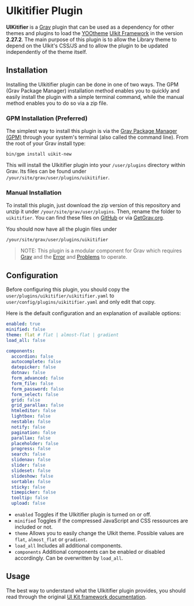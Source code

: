 # UIkitifier Plugin

**UIKitifier** is a [Grav](http://github.com/getgrav/grav) plugin that can be used as a dependency for other themes and plugins to load the [YOOtheme](http://yootheme.com) [UIkit Framework](http://getuikit.com) in the version **2.27.2**.  The main purpose of this plugin is to allow the Library theme to depend on the UIkit's CSS/JS and to allow the plugin to be updated independently of the theme itself.


## Installation

Installing the UIkitifier plugin can be done in one of two ways. The GPM (Grav Package Manager) installation method enables you to quickly and easily install the plugin with a simple terminal command, while the manual method enables you to do so via a zip file.

### GPM Installation (Preferred)

The simplest way to install this plugin is via the [Grav Package Manager (GPM)](http://learn.getgrav.org/advanced/grav-gpm) through your system's terminal (also called the command line).  From the root of your Grav install type:

    bin/gpm install uikit-new

This will install the UIkitifier plugin into your `/user/plugins` directory within Grav. Its files can be found under `/your/site/grav/user/plugins/uikitifier`.

### Manual Installation

To install this plugin, just download the zip version of this repository and unzip it under `/your/site/grav/user/plugins`. Then, rename the folder to `uikitifier`. You can find these files on [GitHub](https://github.com/xyz/grav-plugin-uikitifier) or via [GetGrav.org](http://getgrav.org/downloads/plugins#extras).

You should now have all the plugin files under

    /your/site/grav/user/plugins/uikitifier
	
> NOTE: This plugin is a modular component for Grav which requires [Grav](http://github.com/getgrav/grav) and the [Error](https://github.com/getgrav/grav-plugin-error) and [Problems](https://github.com/getgrav/grav-plugin-problems) to operate.

## Configuration

Before configuring this plugin, you should copy the `user/plugins/uikitifier/uikitifier.yaml` to `user/config/plugins/uikitifier.yaml` and only edit that copy.

Here is the default configuration and an explanation of available options:

```yaml
enabled: true
minified: false
theme: flat # flat | almost-flat | gradient
load_all: false

components:
  accordion: false
  autocomplete: false
  datepicker: false
  dotnav: false
  form_advanced: false
  form_file: false
  form_password: false
  form_select: false
  grid: false
  grid_parallax: false
  htmleditor: false
  lightbox: false
  nestable: false
  notify: false
  pagination: false
  parallax: false
  placeholder: false
  progress: false
  search: false
  slidenav: false
  slider: false
  slideset: false
  slideshow: false
  sortable: false
  sticky: false
  timepicker: false
  tooltip: false
  upload: false
```
* `enabled` Toggles if the UIkitifier plugin is turned on or off.
* `minified` Toggles if the compressed JavaScript and CSS ressources are included or not.
* `theme` Allows you to easily change the UIkit theme. Possible values are `flat`, `almost_flat` or `gradient`.
* `load_all` Includes all additional components.
* `components` Additional components can be enabled or disabled accordingly. Can be overwritten by `load_all`.

## Usage

The best way to understand what the UIkitifier plugin provides, you should read through the original [UI Kit framework documentation](http://getuikit.com/docs/documentation_get-started.html).

